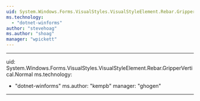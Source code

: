 ```yaml
---
uid: System.Windows.Forms.VisualStyles.VisualStyleElement.Rebar.GripperVertical
ms.technology: 
  - "dotnet-winforms"
author: "stevehoag"
ms.author: "shoag"
manager: "wpickett"
---
```


---
uid: System.Windows.Forms.VisualStyles.VisualStyleElement.Rebar.GripperVertical.Normal
ms.technology: 
  - "dotnet-winforms"
ms.author: "kempb"
manager: "ghogen"
---
